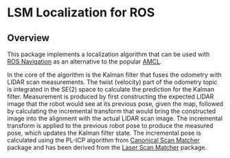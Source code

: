# LSM Localization for ROS

## Overview

This package implements a localization algorithm that can be used
with [ROS Navigation](http://wiki.ros.org/navigation) as an alternative
to the popular [AMCL](http://wiki.ros.org/amcl).

In the core of the algorithm is the Kalman filter that fuses the odometry
with LIDAR scan measurements. The twist (velocity) part of the odometry topic
is integrated in the SE(2) space to calculate the prediction for the
Kalman filter. Measurement is produced by first constructing the expected
LIDAR image that the robot would see at its previous pose, given the
map, followed by calculating the incremental transform that would bring the
constructed image into the alignment with the actual LIDAR scan image.
The incremental transform is applied to the previous robot pose to produce
the measured pose, which updates the Kalman filter state. The incremental
pose is calculated using the PL-ICP algorithm from
[Canonical Scan Matcher](http://wiki.ros.org/csm) package and has been
derived from the [Laser Scan Matcher](http://wiki.ros.org/laser_scan_matcher)
package.

